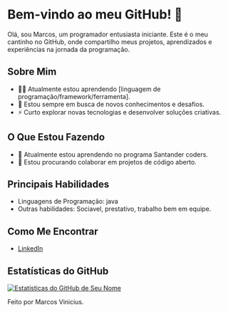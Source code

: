 # Bem-vindo ao meu GitHub! 👋

Olá, sou Marcos, um programador entusiasta iniciante. Este é o meu cantinho no GitHub, onde compartilho meus projetos, aprendizados e experiências na jornada da programação.

## Sobre Mim

- 👨‍💻 Atualmente estou aprendendo [linguagem de programação/framework/ferramenta].
- 🌱 Estou sempre em busca de novos conhecimentos e desafios.
- ⚡ Curto explorar novas tecnologias e desenvolver soluções criativas.

## O Que Estou Fazendo

- 🌱 Atualmente estou aprendendo no programa Santander coders.
- 👯 Estou procurando colaborar em projetos de código aberto.

## Principais Habilidades

- Linguagens de Programação: java
- Outras habilidades: Sociavel, prestativo, trabalho bem em equipe.

## Como Me Encontrar

- [LinkedIn](https://www.linkedin.com/in/marcosvfl/)

## Estatísticas do GitHub

[![Estatísticas do GitHub de Seu Nome](https://github-readme-stats.vercel.app/api?username=marcosh3d&show_icons=true&theme=radical)](https://github.com/marcosh3d)

Feito por Marcos Vinicius.
